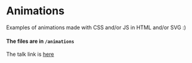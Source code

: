 # Animations
Examples of animations made with CSS and/or JS in HTML and/or SVG :)

#### The files are in `/animations`

The talk link is [here](https://slides.com/helendias/animacoes-basicas/)
